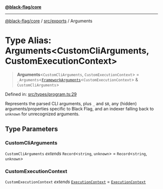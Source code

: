 [**@black-flag/core**](../../../README.md)

***

[@black-flag/core](../../../README.md) / [src/exports](../README.md) / Arguments

# Type Alias: Arguments\<CustomCliArguments, CustomExecutionContext\>

> **Arguments**\<`CustomCliArguments`, `CustomExecutionContext`\> = `_Arguments`\<[`FrameworkArguments`](../util/type-aliases/FrameworkArguments.md)\<`CustomExecutionContext`\> & `CustomCliArguments`\>

Defined in: [src/types/program.ts:29](https://github.com/Xunnamius/black-flag/blob/8d031666f2b06def50a0b12d4e86a7961a49e69d/src/types/program.ts#L29)

Represents the parsed CLI arguments, plus `_` and `$0`, any (hidden)
arguments/properties specific to Black Flag, and an indexer falling back to
`unknown` for unrecognized arguments.

## Type Parameters

### CustomCliArguments

`CustomCliArguments` *extends* `Record`\<`string`, `unknown`\> = `Record`\<`string`, `unknown`\>

### CustomExecutionContext

`CustomExecutionContext` *extends* [`ExecutionContext`](../util/type-aliases/ExecutionContext.md) = [`ExecutionContext`](../util/type-aliases/ExecutionContext.md)
